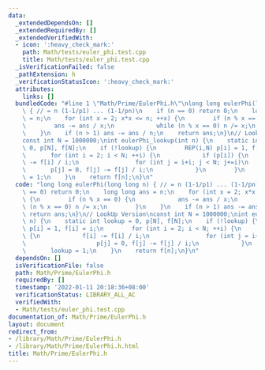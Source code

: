 ```yaml
---
data:
  _extendedDependsOn: []
  _extendedRequiredBy: []
  _extendedVerifiedWith:
  - icon: ':heavy_check_mark:'
    path: Math/tests/euler_phi.test.cpp
    title: Math/tests/euler_phi.test.cpp
  _isVerificationFailed: false
  _pathExtension: h
  _verificationStatusIcon: ':heavy_check_mark:'
  attributes:
    links: []
  bundledCode: "#line 1 \"Math/Prime/EulerPhi.h\"\nlong long eulerPhi(long long n)\
    \ { // = n (1-1/p1) ... (1-1/pn)\n    if (n == 0) return 0;\n    long long ans\
    \ = n;\n    for (int x = 2; x*x <= n; ++x) {\n        if (n % x == 0) {\n    \
    \        ans -= ans / x;\n            while (n % x == 0) n /= x;\n        }\n\
    \    }\n    if (n > 1) ans -= ans / n;\n    return ans;\n}\n// LookUp Version\n\
    const int N = 1000000;\nint eulerPhi_lookup(int n) {\n    static int lookup =\
    \ 0, p[N], f[N];\n    if (!lookup) {\n        REP(i,N) p[i] = 1, f[i] = i;\n \
    \       for (int i = 2; i < N; ++i) {\n            if (p[i]) {\n            f[i]\
    \ -= f[i] / i;\n                for (int j = i+i; j < N; j+=i)\n             \
    \       p[j] = 0, f[j] -= f[j] / i;\n            }\n        }\n        lookup\
    \ = 1;\n    }\n    return f[n];\n}\n"
  code: "long long eulerPhi(long long n) { // = n (1-1/p1) ... (1-1/pn)\n    if (n\
    \ == 0) return 0;\n    long long ans = n;\n    for (int x = 2; x*x <= n; ++x)\
    \ {\n        if (n % x == 0) {\n            ans -= ans / x;\n            while\
    \ (n % x == 0) n /= x;\n        }\n    }\n    if (n > 1) ans -= ans / n;\n   \
    \ return ans;\n}\n// LookUp Version\nconst int N = 1000000;\nint eulerPhi_lookup(int\
    \ n) {\n    static int lookup = 0, p[N], f[N];\n    if (!lookup) {\n        REP(i,N)\
    \ p[i] = 1, f[i] = i;\n        for (int i = 2; i < N; ++i) {\n            if (p[i])\
    \ {\n            f[i] -= f[i] / i;\n                for (int j = i+i; j < N; j+=i)\n\
    \                    p[j] = 0, f[j] -= f[j] / i;\n            }\n        }\n \
    \       lookup = 1;\n    }\n    return f[n];\n}\n"
  dependsOn: []
  isVerificationFile: false
  path: Math/Prime/EulerPhi.h
  requiredBy: []
  timestamp: '2022-01-11 20:18:36+08:00'
  verificationStatus: LIBRARY_ALL_AC
  verifiedWith:
  - Math/tests/euler_phi.test.cpp
documentation_of: Math/Prime/EulerPhi.h
layout: document
redirect_from:
- /library/Math/Prime/EulerPhi.h
- /library/Math/Prime/EulerPhi.h.html
title: Math/Prime/EulerPhi.h
---
```

